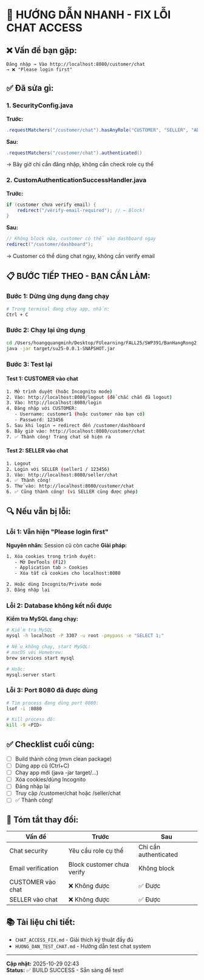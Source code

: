 # 🚀 HƯỚNG DẪN NHANH - FIX LỖI CHAT ACCESS

## ❌ Vấn đề bạn gặp:
```
Đăng nhập → Vào http://localhost:8080/customer/chat
→ ❌ "Please login first"
```

## ✅ Đã sửa gì:

### 1. SecurityConfig.java
**Trước:**
```java
.requestMatchers("/customer/chat").hasAnyRole("CUSTOMER", "SELLER", "ADMIN")
```
**Sau:**
```java
.requestMatchers("/customer/chat").authenticated()
```
→ Bây giờ chỉ cần đăng nhập, không cần check role cụ thể

### 2. CustomAuthenticationSuccessHandler.java
**Trước:**
```java
if (customer chưa verify email) {
    redirect("/verify-email-required"); // ← Block!
}
```
**Sau:**
```java
// Không block nữa, customer có thể vào dashboard ngay
redirect("/customer/dashboard");
```
→ Customer có thể dùng chat ngay, không cần verify email

## 📋 BƯỚC TIẾP THEO - BẠN CẦN LÀM:

### Bước 1: Dừng ứng dụng đang chạy
```bash
# Trong terminal đang chạy app, nhấn:
Ctrl + C
```

### Bước 2: Chạy lại ứng dụng
```bash
cd /Users/hoangquangminh/Desktop/FUlearning/FALL25/SWP391/BanHangRong2
java -jar target/su25-0.0.1-SNAPSHOT.jar
```

### Bước 3: Test lại

#### Test 1: CUSTOMER vào chat
```bash
1. Mở trình duyệt (hoặc Incognito mode)
2. Vào: http://localhost:8080/logout (để chắc chắn đã logout)
3. Vào: http://localhost:8080/login
4. Đăng nhập với CUSTOMER:
   - Username: customer1 (hoặc customer nào bạn có)
   - Password: 123456
5. Sau khi login → redirect đến /customer/dashboard
6. Bây giờ vào: http://localhost:8080/customer/chat
7. ✅ Thành công! Trang chat sẽ hiện ra
```

#### Test 2: SELLER vào chat
```bash
1. Logout
2. Login với SELLER (seller1 / 123456)
3. Vào: http://localhost:8080/seller/chat
4. ✅ Thành công!
5. Thử vào: http://localhost:8080/customer/chat
6. ✅ Cũng thành công! (vì SELLER cũng được phép)
```

## 🔍 Nếu vẫn bị lỗi:

### Lỗi 1: Vẫn hiện "Please login first"
**Nguyên nhân:** Session cũ còn cache
**Giải pháp:**
```bash
1. Xóa cookies trong trình duyệt:
   - Mở DevTools (F12)
   - Application tab > Cookies
   - Xóa tất cả cookies cho localhost:8080

2. Hoặc dùng Incognito/Private mode
3. Đăng nhập lại
```

### Lỗi 2: Database không kết nối được
**Kiểm tra MySQL đang chạy:**
```bash
# Kiểm tra MySQL
mysql -h localhost -P 3307 -u root -pmypass -e "SELECT 1;"

# Nếu không chạy, start MySQL:
# macOS với Homebrew:
brew services start mysql

# Hoặc:
mysql.server start
```

### Lỗi 3: Port 8080 đã được dùng
```bash
# Tìm process đang dùng port 8080:
lsof -i :8080

# Kill process đó:
kill -9 <PID>
```

## ✅ Checklist cuối cùng:

- [ ] Build thành công (mvn clean package)
- [ ] Dừng app cũ (Ctrl+C)
- [ ] Chạy app mới (java -jar target/...)
- [ ] Xóa cookies/dùng Incognito
- [ ] Đăng nhập lại
- [ ] Truy cập /customer/chat hoặc /seller/chat
- [ ] ✅ Thành công!

## 🎯 Tóm tắt thay đổi:

| Vấn đề | Trước | Sau |
|--------|-------|-----|
| Chat security | Yêu cầu role cụ thể | Chỉ cần authenticated |
| Email verification | Block customer chưa verify | Không block |
| CUSTOMER vào chat | ❌ Không được | ✅ Được |
| SELLER vào chat | ❌ Không được | ✅ Được |

## 📚 Tài liệu chi tiết:
- `CHAT_ACCESS_FIX.md` - Giải thích kỹ thuật đầy đủ
- `HUONG_DAN_TEST_CHAT.md` - Hướng dẫn test chat system

---

**Cập nhật:** 2025-10-29 02:43  
**Status:** ✅ BUILD SUCCESS - Sẵn sàng để test!

